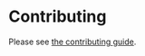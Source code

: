 # Contributing

Please see [the contributing guide](<https://pycross.github.io/matlab/contributing.html>).
